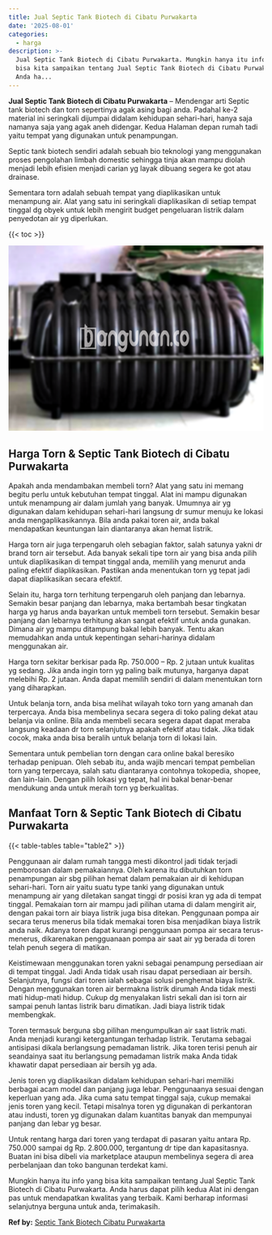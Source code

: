 ```yaml
---
title: Jual Septic Tank Biotech di Cibatu Purwakarta
date: '2025-08-01'
categories:
  - harga
description: >-
  Jual Septic Tank Biotech di Cibatu Purwakarta. Mungkin hanya itu info yang
  bisa kita sampaikan tentang Jual Septic Tank Biotech di Cibatu Purwakarta.
  Anda ha...
---
```


**Jual Septic Tank Biotech di Cibatu Purwakarta** – Mendengar arti Septic tank biotech dan torn sepertinya agak asing bagi anda. Padahal ke-2 material ini seringkali dijumpai didalam kehidupan sehari-hari, hanya saja namanya saja yang agak aneh didengar. Kedua Halaman depan rumah tadi yaitu tempat yang digunakan untuk penampungan.

Septic tank biotech sendiri adalah sebuah bio teknologi yang menggunakan proses pengolahan limbah domestic sehingga tinja akan mampu diolah menjadi lebih efisien menjadi carian yg layak dibuang segera ke got atau drainase.

Sementara torn adalah sebuah tempat yang diaplikasikan untuk menampung air. Alat yang satu ini seringkali diaplikasikan di setiap tempat tinggal dg obyek untuk lebih mengirit budget pengeluaran listrik dalam penyedotan air yg diperlukan.

{{< toc >}}

![Jual Septic Tank Biotech di Cibatu Purwakarta](/images/jual-bio-septictank-07.png)

## Harga Torn & Septic Tank Biotech di Cibatu Purwakarta

Apakah anda mendambakan membeli torn? Alat yang satu ini memang begitu perlu untuk kebutuhan tempat tinggal. Alat ini mampu digunakan untuk menampung air dalam jumlah yang banyak. Umumnya air yg digunakan dalam kehidupan sehari-hari langsung dr sumur menuju ke lokasi anda mengaplikasikannya. Bila anda pakai toren air, anda bakal mendapatkan keuntungan lain diantaranya akan hemat listrik.

Harga torn air juga terpengaruh oleh sebagian faktor, salah satunya yakni dr brand torn air tersebut. Ada banyak sekali tipe torn air yang bisa anda pilih untuk diaplikasikan di tempat tinggal anda, memilih yang menurut anda paling efektif diaplikasikan. Pastikan anda menentukan torn yg tepat jadi dapat diaplikasikan secara efektif.

Selain itu, harga torn terhitung terpengaruh oleh panjang dan lebarnya. Semakin besar panjang dan lebarnya, maka bertambah besar tingkatan harga yg harus anda bayarkan untuk membeli torn tersebut. Semakin besar panjang dan lebarnya terhitung akan sangat efektif untuk anda gunakan. Dimana air yg mampu ditampung bakal lebih banyak. Tentu akan memudahkan anda untuk kepentingan sehari-harinya didalam menggunakan air.

Harga torn sekitar berkisar pada Rp. 750.000 – Rp. 2 jutaan untuk kualitas yg sedang. Jika anda ingin torn yg paling baik mutunya, harganya dapat melebihi Rp. 2 jutaan. Anda dapat memilih sendiri di dalam menentukan torn yang diharapkan.

Untuk belanja torn, anda bisa melihat wilayah toko torn yang amanah dan terpercaya. Anda bisa membelinya secara segera di toko paling dekat atau belanja via online. Bila anda membeli secara segera dapat dapat meraba langsung keadaan dr torn selanjutnya apakah efektif atau tidak. Jika tidak cocok, maka anda bisa beralih untuk belanja torn di lokasi lain.

Sementara untuk pembelian torn dengan cara online bakal beresiko terhadap penipuan. Oleh sebab itu, anda wajib mencari tempat pembelian torn yang terpercaya, salah satu diantaranya contohnya tokopedia, shopee, dan lain-lain. Dengan pilih lokasi yg tepat, hal ini bakal benar-benar mendukung anda untuk meraih torn yg berkualitas.

## Manfaat Torn & Septic Tank Biotech di Cibatu Purwakarta

{{< table-tables table="table2" >}}

Penggunaan air dalam rumah tangga mesti dikontrol jadi tidak terjadi pemborosan dalam pemakaiannya. Oleh karena itu dibutuhkan torn penampungan air sbg pilihan hemat dalam pemakaian air di kehidupan sehari-hari. Torn air yaitu suatu type tanki yang digunakan untuk menampung air yang diletakan sangat tinggi dr posisi kran yg ada di tempat tinggal. Pemakaian torn air mampu jadi pilihan utama di dalam mengirit air, dengan pakai torn air biaya listrik juga bisa ditekan. Penggunaan pompa air secara terus menerus bila tidak memakai toren bisa menjadikan biaya listrik anda naik. Adanya toren dapat kurangi penggunaan pompa air secara terus-menerus, dikarenakan pengguanaan pompa air saat air yg berada di toren telah penuh segera di matikan.

Keistimewaan menggunakan toren yakni sebagai penampung persediaan air di tempat tinggal. Jadi Anda tidak usah risau dapat persediaan air bersih. Selanjutnya, fungsi dari toren ialah sebagai solusi penghemat biaya listrik. Dengan menggunakan toren air bermakna listrik dirumah Anda tidak mesti mati hidup-mati hidup. Cukup dg menyalakan listri sekali dan isi torn air sampai penuh lantas listrik baru dimatikan. Jadi biaya listrik tidak membengkak.

Toren termasuk berguna sbg pilihan mengumpulkan air saat listrik mati. Anda menjadi kurangi ketergantungan terhadap listrik. Terutama sebagai antisipasi dikala berlangsung pemadaman listrik. Jika toren terisi penuh air seandainya saat itu berlangsung pemadaman listrik maka Anda tidak khawatir dapat persediaan air bersih yg ada.

Jenis toren yg diaplikasikan didalam kehidupan sehari-hari memiliki berbagai acam model dan panjang juga lebar. Penggunaanya sesuai dengan keperluan yang ada. Jika cuma satu tempat tinggal saja, cukup memakai jenis toren yang kecil. Tetapi misalnya toren yg digunakan di perkantoran atau industi, toren yg digunakan dalam kuantitas banyak dan mempunyai panjang dan lebar yg besar.

Untuk rentang harga dari toren yang terdapat di pasaran yaitu antara Rp. 750.000 sampai dg Rp. 2.800.000, tergantung dr tipe dan kapasitasnya. Buatan ini bisa dibeli via marketplace ataupun membelinya segera di area perbelanjaan dan toko bangunan terdekat kami.

Mungkin hanya itu info yang bisa kita sampaikan tentang Jual Septic Tank Biotech di Cibatu Purwakarta. Anda harus dapat pilih kedua Alat ini dengan pas untuk mendapatkan kwalitas yang terbaik. Kami berharap informasi selanjutnya berguna untuk anda, terimakasih.

**Ref by:** [Septic Tank Biotech Cibatu Purwakarta](https://id.wikipedia.org/wiki/Septic)

